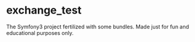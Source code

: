 # exchange_test
The Symfony3 project fertilized with some bundles. Made just for fun and educational purposes only.
